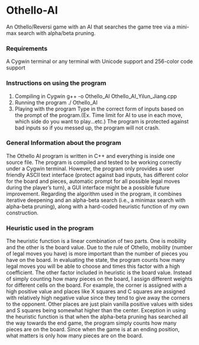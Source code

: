 # Othello-AI

An Othello/Reversi game with an AI that searches the game tree via a mini-max search with alpha/beta pruning.

### Requirements

A Cygwin terminal or any terminal with Unicode support and 256-color code support

### Instructions on using the program
1.	Compiling in Cygwin
g++ -o Othello_AI Othello_AI_Yilun_Jiang.cpp 
2.	Running the program
./ Othello_AI
3.	Playing with the program
Type in the correct form of inputs based on the prompt of the program.(Ex. Time limit for AI to use in each move, which side do you want to play…etc.) The program is protected against bad inputs so if you messed up, the program will not crash.

### General Information about the program	
The Othello AI program is written in C++ and everything is inside one source file. The program is compiled and tested to be working correctly under a Cygwin terminal. However, the program only provides a user friendly ASCII text interface (protect against bad inputs, has different color for the board and pieces, automatic prompt for all possible legal moves during the player’s turn), a GUI interface might be a possible future improvement. Regarding the algorithm used in the program, it combines iterative deepening and an alpha-beta search (i.e., a minimax search with alpha-beta pruning), along with a hard-coded heuristic function of my own construction. 

### Heuristic used in the program
The heuristic function is a linear combination of two parts. One is mobility and the other is the board value. Due to the rule of Othello, mobility (number of legal moves you have) is more important than the number of pieces you have on the board. In evaluating the state, the program counts how many legal moves you will be able to choose and times this factor with a high coefficient. The other factor included in heuristic is the board value. Instead of simply counting how many pieces on the board, I assign different weights for different cells on the board. For example, the corner is assigned with a high positive value and places like X squares and C squares are assigned with relatively high negative value since they tend to give away the corners to the opponent. Other places are just plain vanilla positive values with sides and S squares being somewhat higher than the center.
Exception in using the heuristic function is that when the alpha-beta pruning has searched all the way towards the end game, the program simply counts how many pieces are on the board. Since when the game is at an ending position, what matters is only how many pieces are on the board. 

